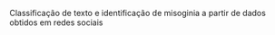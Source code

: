 <p>Classificação de texto e identificação de misoginia a partir de dados obtidos em redes sociais</p>
